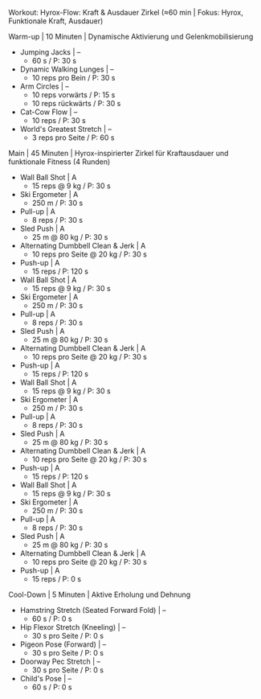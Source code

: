 Workout: Hyrox-Flow: Kraft & Ausdauer Zirkel (≈60 min | Fokus: Hyrox, Funktionale Kraft, Ausdauer)

Warm-up | 10 Minuten | Dynamische Aktivierung und Gelenkmobilisierung
- Jumping Jacks | –
    - 60 s / P: 30 s
- Dynamic Walking Lunges | –
    - 10 reps pro Bein / P: 30 s
- Arm Circles | –
    - 10 reps vorwärts / P: 15 s
    - 10 reps rückwärts / P: 30 s
- Cat-Cow Flow | –
    - 10 reps / P: 30 s
- World's Greatest Stretch | –
    - 3 reps pro Seite / P: 60 s

Main | 45 Minuten | Hyrox-inspirierter Zirkel für Kraftausdauer und funktionale Fitness (4 Runden)
- Wall Ball Shot | A
    - 15 reps @ 9 kg / P: 30 s
- Ski Ergometer | A
    - 250 m / P: 30 s
- Pull-up | A
    - 8 reps / P: 30 s
- Sled Push | A
    - 25 m @ 80 kg / P: 30 s
- Alternating Dumbbell Clean & Jerk | A
    - 10 reps pro Seite @ 20 kg / P: 30 s
- Push-up | A
    - 15 reps / P: 120 s
- Wall Ball Shot | A
    - 15 reps @ 9 kg / P: 30 s
- Ski Ergometer | A
    - 250 m / P: 30 s
- Pull-up | A
    - 8 reps / P: 30 s
- Sled Push | A
    - 25 m @ 80 kg / P: 30 s
- Alternating Dumbbell Clean & Jerk | A
    - 10 reps pro Seite @ 20 kg / P: 30 s
- Push-up | A
    - 15 reps / P: 120 s
- Wall Ball Shot | A
    - 15 reps @ 9 kg / P: 30 s
- Ski Ergometer | A
    - 250 m / P: 30 s
- Pull-up | A
    - 8 reps / P: 30 s
- Sled Push | A
    - 25 m @ 80 kg / P: 30 s
- Alternating Dumbbell Clean & Jerk | A
    - 10 reps pro Seite @ 20 kg / P: 30 s
- Push-up | A
    - 15 reps / P: 120 s
- Wall Ball Shot | A
    - 15 reps @ 9 kg / P: 30 s
- Ski Ergometer | A
    - 250 m / P: 30 s
- Pull-up | A
    - 8 reps / P: 30 s
- Sled Push | A
    - 25 m @ 80 kg / P: 30 s
- Alternating Dumbbell Clean & Jerk | A
    - 10 reps pro Seite @ 20 kg / P: 30 s
- Push-up | A
    - 15 reps / P: 0 s

Cool-Down | 5 Minuten | Aktive Erholung und Dehnung
- Hamstring Stretch (Seated Forward Fold) | –
    - 60 s / P: 0 s
- Hip Flexor Stretch (Kneeling) | –
    - 30 s pro Seite / P: 0 s
- Pigeon Pose (Forward) | –
    - 30 s pro Seite / P: 0 s
- Doorway Pec Stretch | –
    - 30 s pro Seite / P: 0 s
- Child's Pose | –
    - 60 s / P: 0 s